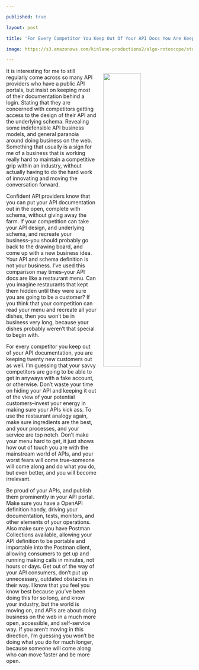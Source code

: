 ---
published: true
layout: post
title: 'For Every Competitor You Keep Out Of Your API Docs You Are Keeping Twenty New'
image: https://s3.amazonaws.com/kinlane-productions2/algo-rotoscope/stories-new/old-door-lock_smoking_cigarette.jpg
---

<p><img src="https://s3.amazonaws.com/kinlane-productions2/algo-rotoscope/stories-new/old-door-lock_smoking_cigarette.jpg" width="45%" align="right" style="padding: 15px;" />
<p>It is interesting for me to still regularly come across so many API providers who have a public API portals, but insist on keeping most of their documentation behind a login. Stating that they are concerned with competitors getting access to the design of their API and the underlying schema. Revealing some indefensible API business models, and general paranoia around doing business on the web. Something that usually is a sign for me of a business that is working really hard to maintain a competitive grip within an industry, without actually having to do the hard work of innovating and moving the conversation forward.

<p>Confident API providers know that you can put your API documentation out in the open, complete with schema, without giving away the farm. If your competition can take your API design, and underlying schema, and recreate your business–you should probably go back to the drawing board, and come up with a new business idea. Your API and schema definition is not your business. I’ve used this comparison may times–your API docs are like a restaurant menu. Can you imagine restaurants that kept them hidden until they were sure you are going to be a customer? If you think that your competition can read your menu and recreate all your dishes, then you won’t be in business very long, because your dishes probably weren’t that special to begin with.

<p>For every competitor you keep out of your API documentation, you are keeping twenty new customers out as well. I’m guessing that your savvy competitors are going to be able to get in anyways with a fake account, or otherwise. Don’t waste your time on hiding your API and keeping it out of the view of your potential customers–invest your energy in making sure your APIs kick ass. To use the restaurant analogy again, make sure ingredients are the best, and your processes, and your service are top notch. Don’t make your menu hard to get, it just shows how out of touch you are with the mainstream world of APIs, and your worst fears will come true–someone will come along and do what you do, but even better, and you will become irrelevant.

<p>Be proud of your APIs, and publish them prominently in your API portal. Make sure you have a OpenAPI definition handy, driving your documentation, tests, monitors, and other elements of your operations. Also make sure you have Postman Collections available, allowing your API definition to be portable and importable into the Postman client, allowing consumers to get up and running making calls in minutes, not hours or days. Get out of the way of your API consumers, don’t put up unnecessary, outdated obstacles in their way. I know that you feel you know best because you’ve been doing this for so long, and know your industry, but the world is moving on, and APIs are about doing business on the web in a much more open, accessible, and self-service way. If you aren’t moving in this direction, I’m guessing you won’t be doing what you do for much longer, because someone will come along who can move faster and be more open.


